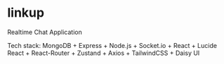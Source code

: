 # linkup
Realtime Chat Application

Tech stack: MongoDB + Express + Node.js + Socket.io + React + Lucide React + React-Router + Zustand + Axios + TailwindCSS + Daisy UI